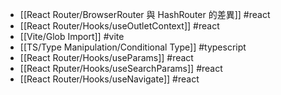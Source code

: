 - [[React Router/BrowserRouter 與 HashRouter 的差異]] #react
- [[React Router/Hooks/useOutletContext]] #react
- [[Vite/Glob Import]] #vite
- [[TS/Type Manipulation/Conditional Type]] #typescript
- [[React Router/Hooks/useParams]] #react
- [[React Rputer/Hooks/useSearchParams]] #react
- [[React Router/Hooks/useNavigate]] #react